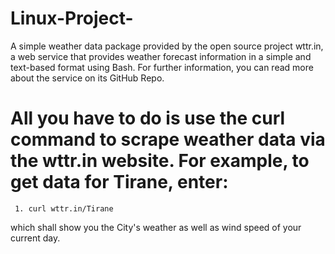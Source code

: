 # Linux-Project-
A simple weather data package provided by the open source project wttr.in, a web service that provides weather forecast information in a simple and text-based format using Bash. For further information, you can read more about the service on its GitHub Repo.
# All you have to do is use the curl command to scrape weather data via the wttr.in website. For example, to get data for Tirane, enter:
     1. curl wttr.in/Tirane
which shall show you the City's weather as well as wind speed of your current day.
